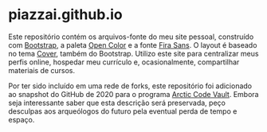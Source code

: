 # piazzai.github.io

Este repositório contém os arquivos-fonte do meu site pessoal, construído com [Bootstrap](https://getbootstrap.com/), a paleta [Open Color](https://yeun.github.io/open-color/) e a fonte [Fira Sans](https://mozilla.github.io/Fira/). O layout é baseado no tema [Cover](https://getbootstrap.com/docs/5.3/examples/cover/), também do Bootstrap. Utilizo este site para centralizar meus perfis online, hospedar meu currículo e, ocasionalmente, compartilhar materiais de cursos.

Por ter sido incluído em uma rede de forks, este repositório foi adicionado ao snapshot do GitHub de 2020 para o programa [Arctic Code Vault](https://archiveprogram.github.com/arctic-vault). Embora seja interessante saber que esta descrição será preservada, peço desculpas aos arqueólogos do futuro pela eventual perda de tempo e espaço.
